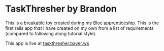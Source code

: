 # TaskThresher by Brandon

This is a [breakable toy](http://chimera.labs.oreilly.com/books/1234000001813/ch05.html#breakable_toys) created during my [Bloc apprenticeship](http://bloc.io). This is the first rails app that I have created on my own from a list of requirements (compared to following along tutorial style).

This app is live at [taskthresher.bayer.ws](http://taskthresher.bayer.ws)

